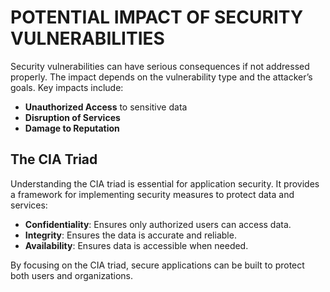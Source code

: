 # POTENTIAL IMPACT OF SECURITY VULNERABILITIES

Security vulnerabilities can have serious consequences if not addressed properly. The impact depends on the vulnerability type and the attacker’s goals. Key impacts include:

- **Unauthorized Access** to sensitive data
- **Disruption of Services**
- **Damage to Reputation**

## The CIA Triad

Understanding the CIA triad is essential for application security. It provides a framework for implementing security measures to protect data and services:

- **Confidentiality**: Ensures only authorized users can access data.
- **Integrity**: Ensures the data is accurate and reliable.
- **Availability**: Ensures data is accessible when needed.

By focusing on the CIA triad, secure applications can be built to protect both users and organizations.
